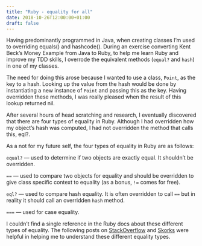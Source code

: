 ```yaml
---
title: "Ruby - equality for all"
date: 2018-10-26T12:00:00+01:00
draft: false
---
```

Having predominantly programmed in Java, when creating classes I’m used to overriding equals() and hashcode(). During an exercise converting Kent Beck’s Money Example from Java to Ruby, to help me learn Ruby and improve my TDD skills, I overrode the equivalent methods (`equal?` and `hash`) in one of my classes.

The need for doing this arose because I wanted to use a class, `Point`, as the key to a hash. Looking up the value from the hash would be done by instantiating a new instance of `Point` and passing this as the key. Having overridden these methods, I was really pleased when the result of this lookup returned nil.

After several hours of head scratching and research, I eventually discovered that there are four types of equality in Ruby. Although I had overridden how my object’s hash was computed, I had not overridden the method that calls this, eql?.

As a not for my future self, the four types of equality in Ruby are as follows:

`equal?` — used to determine if two objects are exactly equal. It shouldn’t be overridden.

`==` — used to compare two objects for equality and should be overridden to give class specific context to equality (as a bonus, `!=` comes for free).

`eql?` — used to compare hash equality. It is often overridden to call `==` but in reality it should call an overridden `hash` method.

`===` — used for case equality.

I couldn’t find a single reference in the Ruby docs about these different types of equality. The following posts on [StackOverflow](https://stackoverflow.com/questions/7156955/whats-the-difference-between-equal-eql-and) and [Skorks](https://www.skorks.com/2009/09/ruby-equality-and-object-comparison/) were helpful in helping me to understand these different equality types.
